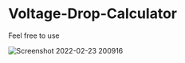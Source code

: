 # Voltage-Drop-Calculator

Feel free to use

![Screenshot 2022-02-23 200916](https://user-images.githubusercontent.com/26506334/155316958-48bc5c6e-fca4-41bb-889f-bc4f005d5749.png)
